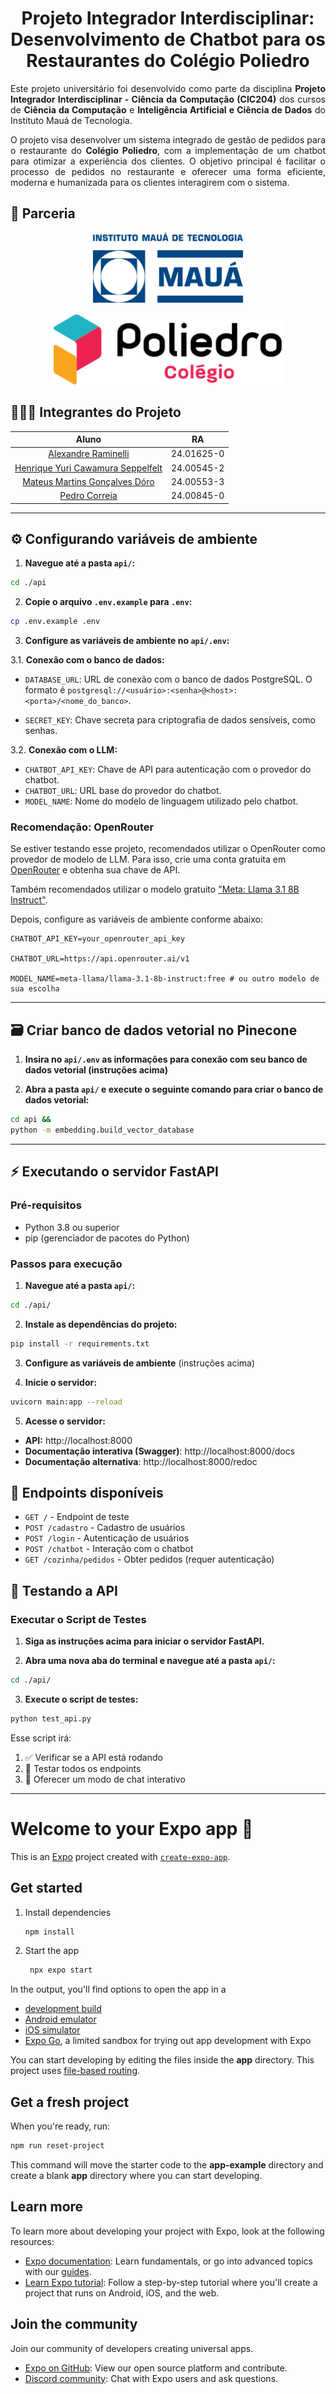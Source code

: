 <h1 align="center">Projeto Integrador Interdisciplinar:<br>Desenvolvimento de Chatbot para os Restaurantes do Colégio Poliedro</h1>

<!-- Introdução -->
<p align="justify">Este projeto universitário foi desenvolvido como parte da disciplina <strong>Projeto Integrador Interdisciplinar - Ciência da Computação (CIC204)</strong> dos cursos de <strong>Ciência da Computação</strong> e <strong>Inteligência Artificial e Ciência de Dados</strong> do Instituto Mauá de Tecnologia.</p>
<p align="justify">O projeto visa desenvolver um sistema integrado de gestão de pedidos para o restaurante do <strong>Colégio Poliedro</strong>, com a implementação de um chatbot para otimizar a experiência dos clientes. O objetivo principal é facilitar o processo de pedidos no restaurante e oferecer uma forma eficiente, moderna e humanizada para os clientes interagirem com o sistema.</p>

<!-- Parceria -->

## 🤝 Parceria

<div align="center" style="display: flex; flex-direction: row; align-items: center; width: 100%; justify-content: center; gap: 16px; flex-wrap: wrap;">
    <!-- IMT -->
    <a href="https://www.maua.br" target="_blank">
        <img height="112px" src="./docs/images/logos/logo-IMT.png" alt="Instituto Mauá de Tecnologia">
    </a>
    <!-- Poliedro -->
    <a href="https://www.colegiopoliedro.com.br" target="_blank">
        <img height="112px" src="./docs/images/logos/logo-Poliedro.svg" alt="Colégio Poliedro">
    </a>
</div>

<!-- Integrantes -->

## 🧑🏻‍💻 Integrantes do Projeto

|                                   Aluno                                    |     RA     |
| :------------------------------------------------------------------------: | :--------: |
|        [Alexandre Raminelli](https://github.com/alexandreraminelli)        | 24.01625-0 |
| [Henrique Yuri Cawamura Seppelfelt](https://github.com/HenriqueSeppelfelt) | 24.00545-2 |
|      [Mateus Martins Gonçalves Dóro ](https://github.com/mateusmats)       | 24.00553-3 |
|            [Pedro Correia ](https://github.com/PedroCorreia73)             | 24.00845-0 |

---

<!-- Instruções para configurar variáveis de ambiente -->

## ⚙️ Configurando variáveis de ambiente

1. **Navegue até a pasta `api/`:**

```bash
cd ./api
```

2. **Copie o arquivo `.env.example` para `.env`:**

```bash
cp .env.example .env
```

3. **Configure as variáveis de ambiente no `api/.env`:**

<!-- Variáveis de ambiente do banco de dados -->

3.1. **Conexão com o banco de dados:**

- `DATABASE_URL`: URL de conexão com o banco de dados PostgreSQL. O formato é `postgresql://<usuário>:<senha>@<host>:<porta>/<nome_do_banco>`.

- `SECRET_KEY`: Chave secreta para criptografia de dados sensíveis, como senhas.

<!-- Variáveis de ambiente do chatbot -->

3.2. **Conexão com o LLM:**

- `CHATBOT_API_KEY`: Chave de API para autenticação com o provedor do chatbot.
- `CHATBOT_URL`: URL base do provedor do chatbot.
- `MODEL_NAME`: Nome do modelo de linguagem utilizado pelo chatbot.

<!-- Instruções para usar o OpenRouter -->

### Recomendação: OpenRouter

Se estiver testando esse projeto, recomendados utilizar o OpenRouter como provedor de modelo de LLM. Para isso, crie uma conta gratuita em [OpenRouter](https://openrouter.ai/) e obtenha sua chave de API.

Também recomendados utilizar o modelo gratuito ["Meta: Llama 3.1 8B Instruct"](https://openrouter.ai/meta-llama/llama-3.1-8b-instruct:free).

Depois, configure as variáveis de ambiente conforme abaixo:

```env
CHATBOT_API_KEY=your_openrouter_api_key

CHATBOT_URL=https://api.openrouter.ai/v1

MODEL_NAME=meta-llama/llama-3.1-8b-instruct:free # ou outro modelo de sua escolha
```

---

<!-- Pinecone -->

## 🗃️ Criar banco de dados vetorial no Pinecone

1. **Insira no `api/.env` as informações para conexão com seu banco de dados vetorial (instruções acima)**

2. **Abra a pasta `api/` e execute o seguinte comando para criar o banco de dados vetorial:**

```bash
cd api &&
python -m embedding.build_vector_database
```

---

<!-- Instruções para iniciar o servidor FastAPI -->

## ⚡ Executando o servidor FastAPI

### Pré-requisitos

- Python 3.8 ou superior
- pip (gerenciador de pacotes do Python)

### Passos para execução

1. **Navegue até a pasta `api/`:**

```bash
cd ./api/
```

2. **Instale as dependências do projeto:**

```bash
pip install -r requirements.txt
```

3. **Configure as variáveis de ambiente** (instruções acima)

4. **Inicie o servidor:**

```bash
uvicorn main:app --reload
```

5. **Acesse o servidor:**

- **API:** http://localhost:8000
- **Documentação interativa (Swagger)**: http://localhost:8000/docs
- **Documentação alternativa**: http://localhost:8000/redoc

## 📡 Endpoints disponíveis

- `GET /` - Endpoint de teste
- `POST /cadastro` - Cadastro de usuários
- `POST /login` - Autenticação de usuários
- `POST /chatbot` - Interação com o chatbot
- `GET /cozinha/pedidos` - Obter pedidos (requer autenticação)

## 🧪 Testando a API

### Executar o Script de Testes

1. **Siga as instruções acima para iniciar o servidor FastAPI.**

2. **Abra uma nova aba do terminal e navegue até a pasta `api/`:**

```bash
cd ./api/
```

3. **Execute o script de testes:**

```bash
python test_api.py
```

Esse script irá:

1. ✅ Verificar se a API está rodando
2. 🧪 Testar todos os endpoints
3. 💬 Oferecer um modo de chat interativo

---

# Welcome to your Expo app 👋

This is an [Expo](https://expo.dev) project created with [`create-expo-app`](https://www.npmjs.com/package/create-expo-app).

## Get started

1. Install dependencies

   ```bash
   npm install
   ```

2. Start the app

   ```bash
    npx expo start
   ```

In the output, you'll find options to open the app in a

- [development build](https://docs.expo.dev/develop/development-builds/introduction/)
- [Android emulator](https://docs.expo.dev/workflow/android-studio-emulator/)
- [iOS simulator](https://docs.expo.dev/workflow/ios-simulator/)
- [Expo Go](https://expo.dev/go), a limited sandbox for trying out app development with Expo

You can start developing by editing the files inside the **app** directory. This project uses [file-based routing](https://docs.expo.dev/router/introduction).

## Get a fresh project

When you're ready, run:

```bash
npm run reset-project
```

This command will move the starter code to the **app-example** directory and create a blank **app** directory where you can start developing.

## Learn more

To learn more about developing your project with Expo, look at the following resources:

- [Expo documentation](https://docs.expo.dev/): Learn fundamentals, or go into advanced topics with our [guides](https://docs.expo.dev/guides).
- [Learn Expo tutorial](https://docs.expo.dev/tutorial/introduction/): Follow a step-by-step tutorial where you'll create a project that runs on Android, iOS, and the web.

## Join the community

Join our community of developers creating universal apps.

- [Expo on GitHub](https://github.com/expo/expo): View our open source platform and contribute.
- [Discord community](https://chat.expo.dev): Chat with Expo users and ask questions.
